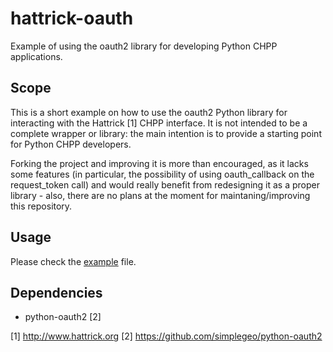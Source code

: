 hattrick-oauth
==============

Example of using the oauth2 library for developing Python CHPP applications.

Scope
-----
This is a short example on how to use the oauth2 Python library for interacting with the Hattrick [1] CHPP interface. It is not intended to be a complete wrapper or library: the main intention is to provide a starting point for Python CHPP developers.

Forking the project and improving it is more than encouraged, as it lacks some features (in particular, the possibility of using oauth_callback on the request_token call) and would really benefit from redesigning it as a proper library - also, there are no plans at the moment for maintaning/improving this repository.

Usage
-----
Please check the [example](example.py) file.

Dependencies
------------
* python-oauth2 [2]


[1] http://www.hattrick.org
[2] https://github.com/simplegeo/python-oauth2
